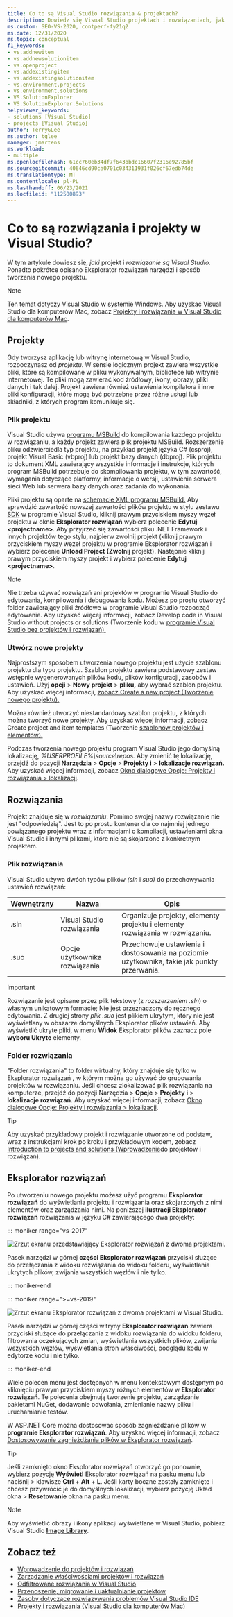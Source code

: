 ```yaml
---
title: Co to są Visual Studio rozwiązania & projektach?
description: Dowiedz się Visual Studio projektach i rozwiązaniach, jak tworzyć nowe projekty na podstawie szablonu oraz jak wyświetlać & projektami w Eksplorator rozwiązań.
ms.custom: SEO-VS-2020, contperf-fy21q2
ms.date: 12/31/2020
ms.topic: conceptual
f1_keywords:
- vs.addnewitem
- vs.addnewsolutionitem
- vs.openproject
- vs.addexistingitem
- vs.addexistingsolutionitem
- vs.environment.projects
- vs.environment.solutions
- VS.SolutionExplorer
- VS.SolutionExplorer.Solutions
helpviewer_keywords:
- solutions [Visual Studio]
- projects [Visual Studio]
author: TerryGLee
ms.author: tglee
manager: jmartens
ms.workload:
- multiple
ms.openlocfilehash: 61cc760eb34df7f643bbdc16607f2316e92785bf
ms.sourcegitcommit: 40646cd90ca0701c034311931f026cf67edb74de
ms.translationtype: MT
ms.contentlocale: pl-PL
ms.lasthandoff: 06/23/2021
ms.locfileid: "112500893"
---
```

# <a name="what-are-solutions-and-projects-in-visual-studio"></a>Co to są rozwiązania i projekty w Visual Studio?

W tym artykule dowiesz się, *jaki* projekt i *rozwiązanie są Visual Studio.* Ponadto pokrótce opisano Eksplorator rozwiązań narzędzi i sposób tworzenia nowego projektu.

> [!NOTE]
> Ten temat dotyczy Visual Studio w systemie Windows. Aby uzyskać Visual Studio dla komputerów Mac, zobacz [Projekty i rozwiązania w Visual Studio dla komputerów Mac](/visualstudio/mac/projects-and-solutions).

## <a name="projects"></a>Projekty

Gdy tworzysz aplikację lub witrynę internetową w Visual Studio, rozpoczynasz od *projektu*. W sensie logicznym projekt zawiera wszystkie pliki, które są kompilowane w pliku wykonywalnym, bibliotece lub witrynie internetowej. Te pliki mogą zawierać kod źródłowy, ikony, obrazy, pliki danych i tak dalej. Projekt zawiera również ustawienia kompilatora i inne pliki konfiguracji, które mogą być potrzebne przez różne usługi lub składniki, z których program komunikuje się.

### <a name="project-file"></a>Plik projektu

Visual Studio używa [programu MSBuild](../msbuild/msbuild.md) do kompilowania każdego projektu w rozwiązaniu, a każdy projekt zawiera plik projektu MSBuild. Rozszerzenie pliku odzwierciedla typ projektu, na przykład projekt języka C# (csproj), projekt Visual Basic (vbproj) lub projekt bazy danych (dbproj). Plik projektu to dokument XML zawierający wszystkie informacje i instrukcje, których program MSBuild potrzebuje do skompilowania projektu, w tym zawartość, wymagania dotyczące platformy, informacje o wersji, ustawienia serwera sieci Web lub serwera bazy danych oraz zadania do wykonania.

Pliki projektu są oparte na [schemacie XML programu MSBuild.](../msbuild/msbuild-project-file-schema-reference.md) Aby sprawdzić zawartość nowszej zawartości plików projektu w stylu zestawu [SDK](../msbuild/how-to-use-project-sdk.md) w programie Visual Studio, kliknij prawym przyciskiem myszy węzeł projektu w oknie **Eksplorator rozwiązań** wybierz polecenie **Edytuj \<projectname\>**. Aby przyjrzeć się zawartości pliku .NET Framework i innych projektów tego stylu, najpierw zwolnij projekt (kliknij prawym przyciskiem myszy węzeł projektu w programie Eksplorator rozwiązań i wybierz polecenie **Unload Project** **(Zwolnij** projekt). Następnie kliknij prawym przyciskiem myszy projekt i wybierz polecenie **Edytuj \<projectname\>**.

> [!NOTE]
> Nie trzeba używać rozwiązań ani projektów w programie Visual Studio do edytowania, kompilowania i debugowania kodu. Możesz po prostu otworzyć folder zawierający pliki źródłowe w programie Visual Studio rozpocząć edytowanie. Aby uzyskać więcej informacji, zobacz Develop code in Visual Studio without projects or solutions (Tworzenie kodu w [programie Visual Studio bez projektów i rozwiązań).](../ide/develop-code-in-visual-studio-without-projects-or-solutions.md)

### <a name="create-new-projects"></a>Utwórz nowe projekty

Najprostszym sposobem utworzenia nowego projektu jest użycie szablonu projektu dla typu projektu. Szablon projektu zawiera podstawowy zestaw wstępnie wygenerowanych plików kodu, plików konfiguracji, zasobów i ustawień. Użyj **opcji**  >  **Nowy projekt**  >  **pliku,** aby wybrać szablon projektu. Aby uzyskać więcej informacji, [zobacz Create a new project (Tworzenie nowego projektu).](create-new-project.md)

Można również utworzyć niestandardowy szablon projektu, z których można tworzyć nowe projekty. Aby uzyskać więcej informacji, zobacz Create project and item templates (Tworzenie [szablonów projektów i elementów).](../ide/creating-project-and-item-templates.md)

Podczas tworzenia nowego projektu program Visual Studio jego domyślną lokalizację, *%USERPROFILE%\source\repos.* Aby zmienić tę lokalizację, przejdź do pozycji **Narzędzia**  >  **Opcje**  >  **Projekty i**  >  **lokalizacje rozwiązań.** Aby uzyskać więcej informacji, zobacz [Okno dialogowe Opcje: Projekty i rozwiązania > lokalizacji](./reference/projects-solutions-locations-options.md).

## <a name="solutions"></a>Rozwiązania

Projekt znajduje się w *rozwiązaniu*. Pomimo swojej nazwy rozwiązanie nie jest "odpowiedzią". Jest to po prostu kontener dla co najmniej jednego powiązanego projektu wraz z informacjami o kompilacji, ustawieniami okna Visual Studio i innymi plikami, które nie są skojarzone z konkretnym projektem.

### <a name="solution-file"></a>Plik rozwiązania

Visual Studio używa dwóch typów plików *(sln* i *suo)* do przechowywania ustawień rozwiązań:

|Wewnętrzny|Nazwa|Opis|
|---------------|----------|-----------------|
|.sln|Visual Studio rozwiązania|Organizuje projekty, elementy projektu i elementy rozwiązania w rozwiązaniu.|
|.suo|Opcje użytkownika rozwiązania|Przechowuje ustawienia i dostosowania na poziomie użytkownika, takie jak punkty przerwania.|

> [!IMPORTANT]
> Rozwiązanie jest opisane przez plik tekstowy (z *rozszerzeniem .sln*) o własnym unikatowym formacie; Nie jest przeznaczony do ręcznego edytowania. Z drugiej strony *plik .suo* jest plikiem ukrytym, który nie jest wyświetlany w obszarze domyślnych Eksplorator plików ustawień. Aby wyświetlić ukryte pliki, w menu **Widok** Eksplorator plików zaznacz pole **wyboru Ukryte** elementy.

### <a name="solution-folder"></a>Folder rozwiązania

"Folder rozwiązania" to folder wirtualny, który znajduje się tylko w Eksplorator rozwiązań **,** w którym można go używać do grupowania projektów w rozwiązaniu. Jeśli chcesz zlokalizować plik rozwiązania na komputerze, przejdź do pozycji Narzędzia   >  **Opcje**  >  **Projekty i**  >  **lokalizacje rozwiązań**. Aby uzyskać więcej informacji, zobacz [Okno dialogowe Opcje: Projekty i rozwiązania > lokalizacji](./reference/projects-solutions-locations-options.md).

> [!TIP]
> Aby uzyskać przykładowy projekt i rozwiązanie utworzone od podstaw, wraz z instrukcjami krok po kroku i przykładowym kodem, zobacz [Introduction to projects and solutions (Wprowadzenie](../get-started/tutorial-projects-solutions.md)do projektów i rozwiązań).

## <a name="solution-explorer"></a>Eksplorator rozwiązań

Po utworzeniu nowego projektu możesz użyć programu **Eksplorator rozwiązań** do wyświetlania projektu i rozwiązania oraz skojarzonych z nimi elementów oraz zarządzania nimi. Na poniższej **ilustracji Eksplorator rozwiązań** rozwiązania w języku C# zawierającego dwa projekty:

::: moniker range="vs-2017"

![Zrzut ekranu przedstawiający Eksplorator rozwiązań z dwoma projektami.](../ide/media/vs2015_solution_explorer.png)

Pasek narzędzi w górnej **części Eksplorator rozwiązań** przyciski służące do przełączania z widoku rozwiązania do widoku folderu, wyświetlania ukrytych plików, zwijania wszystkich węzłów i nie tylko.

::: moniker-end

::: moniker range=">=vs-2019"

![Zrzut ekranu Eksplorator rozwiązań z dwoma projektami w Visual Studio.](../ide/media/solution-explorer.png)

Pasek narzędzi w górnej części witryny **Eksplorator rozwiązań** zawiera przyciski służące do przełączania z widoku rozwiązania do widoku [](managing-project-and-solution-properties.md) folderu, filtrowania oczekujących zmian, wyświetlania wszystkich plików, zwijania wszystkich węzłów, wyświetlania stron właściwości, podglądu kodu w edytorze kodu i nie tylko. [](writing-code-in-the-code-and-text-editor.md)

::: moniker-end

Wiele poleceń menu jest dostępnych w menu kontekstowym dostępnym po kliknięciu prawym przyciskiem myszy różnych elementów w **Eksplorator rozwiązań**. Te polecenia obejmują tworzenie projektu, zarządzanie pakietami NuGet, dodawanie odwołania, zmienianie nazwy pliku i uruchamianie testów.

W ASP.NET Core można dostosować sposób zagnieżdżanie plików w **programie Eksplorator rozwiązań**. Aby uzyskać więcej informacji, zobacz [Dostosowywanie zagnieżdżania plików w Eksplorator rozwiązań](file-nesting-solution-explorer.md).

> [!TIP]
> Jeśli zamknięto okno Eksplorator rozwiązań otworzyć go ponownie, wybierz pozycję **Wyświetl** Eksplorator rozwiązań na pasku menu lub naciśnij  >   klawisze **Ctrl** + **Alt** + **L**. Jeśli karty boczne zostały zamknięte i chcesz przywrócić je do domyślnych lokalizacji, wybierz pozycję Układ okna   >  **Resetowanie** okna na pasku menu.

> [!NOTE]
> Aby wyświetlić obrazy i ikony aplikacji wyświetlane w Visual Studio, pobierz Visual Studio [**Image Library**](https://www.microsoft.com/download/details.aspx?id=35825).

## <a name="see-also"></a>Zobacz też

- [Wprowadzenie do projektów i rozwiązań](../get-started/tutorial-projects-solutions.md)
- [Zarządzanie właściwościami projektów i rozwiązań](managing-project-and-solution-properties.md)
- [Odfiltrowane rozwiązania w Visual Studio](filtered-solutions.md)
- [Przenoszenie, migrowanie i uaktualnianie projektów](../porting/port-migrate-and-upgrade-visual-studio-projects.md)
- [Zasoby dotyczące rozwiązywania problemów Visual Studio IDE](./reference/resources-for-troubleshooting-integrated-development-environment-errors.md)
- [Projekty i rozwiązania (Visual Studio dla komputerów Mac)](/visualstudio/mac/projects-and-solutions)
